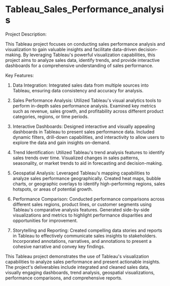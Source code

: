 # Tableau_Sales_Performance_analysis

Project Description:

This Tableau project focuses on conducting sales performance analysis and visualization to gain valuable insights and facilitate data-driven decision-making. By leveraging Tableau's powerful visualization capabilities, this project aims to analyze sales data, identify trends, and provide interactive dashboards for a comprehensive understanding of sales performance.

Key Features:
1. Data Integration: Integrated sales data from multiple sources into Tableau, ensuring data consistency and accuracy for analysis.

2. Sales Performance Analysis: Utilized Tableau's visual analytics tools to perform in-depth sales performance analysis. Examined key metrics such as revenue, sales growth, and profitability across different product categories, regions, or time periods.

3. Interactive Dashboards: Designed interactive and visually appealing dashboards in Tableau to present sales performance data. Included dynamic filters, drill-down capabilities, and interactivity to allow users to explore the data and gain insights on-demand.

4. Trend Identification: Utilized Tableau's trend analysis features to identify sales trends over time. Visualized changes in sales patterns, seasonality, or market trends to aid in forecasting and decision-making.

5. Geospatial Analysis: Leveraged Tableau's mapping capabilities to analyze sales performance geographically. Created heat maps, bubble charts, or geographic overlays to identify high-performing regions, sales hotspots, or areas of potential growth.

6. Performance Comparison: Conducted performance comparisons across different sales regions, product lines, or customer segments using Tableau's comparative analysis features. Generated side-by-side visualizations and metrics to highlight performance disparities and opportunities for improvement.

7. Storytelling and Reporting: Created compelling data stories and reports in Tableau to effectively communicate sales insights to stakeholders. Incorporated annotations, narratives, and annotations to present a cohesive narrative and convey key findings.

This Tableau project demonstrates the use of Tableau's visualization capabilities to analyze sales performance and present actionable insights. The project's deliverables include integrated and cleaned sales data, visually engaging dashboards, trend analysis, geospatial visualizations, performance comparisons, and comprehensive reports.
